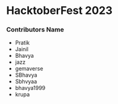 # HacktoberFest 2023

### Contributors Name
- Pratik
- Jainil
- Bhavya
- jazz
- gemaverse
- SBhavya
- Sbhvyaa
- bhavya1999
- krupa
